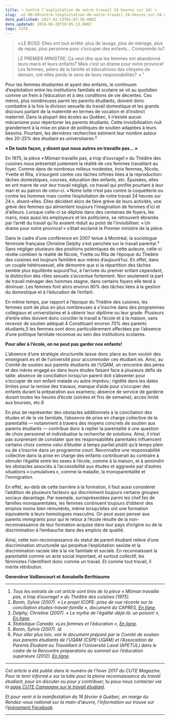 ```yaml
---
title: « Contre l’exploitation de notre travail 24 heures sur 24! »
slug: -e2-80-89contre-lexploitation-de-notre-travail-24-heures-sur-24-e2-80-89
date_published: 2017-02-13T01:07:58.000Z
date_updated: 2018-08-20T20:05:13.000Z
tags: CUTE
---
```


> « LE BOSS: Elles ont tout arrêté: plus de lavage, plus de ménage, plus de repas, plus personne pour s’occuper des enfants… Comprends-tu?
> 
> LE PREMIER MINISTRE: Ça veut dire que les femmes ont abandonné leurs maris et leurs enfants? Mais c’est un drame pour notre province! Les femmes, piliers de la famille et éducatrices des citoyens de demain, ont-elles perdu le sens de leurs responsabilités?  » ¹

Pour les femmes étudiantes et ayant des enfants, le continuum d’exploitation entre les institutions familiale et scolaire se vit au quotidien comme un frein à l’éducation et à des conditions de vie décentes. Ces mères, plus nombreuses parmi les parents étudiants, doivent donc combattre à la fois la division sexuelle du travail domestique et les grands discours parlant de la maternité en termes de vocation et d’instinct maternel. Dans la plupart des écoles au Québec, il n’existe aucun mécanisme pour répertorier les parents étudiants. Cette invisibilisation nuit grandement à la mise en place de politiques de soutien adaptées à leurs besoins. Pourtant, les dernières recherches estiment leur nombre autour des 20-25% des étudiant.es universitaires.²

**« De toute façon, y disent que nous autres on travaille pas… »**

En 1975, la pièce « Môman travaille pas, a trop d’ouvrage! » du Théâtre des cuisines nous présentait justement la réalité de ces femmes travaillant au foyer. Comme dans de nombreux milieux modestes, trois femmes, Nicole, Yvette et Rita, s’insurgent contre ces tâches infinies liées à la reproduction: tâches domestiques, courses, éducation des enfants, etc. Épuisées, elles en ont marre de voir leur travail négligé, ce travail qui profite pourtant à leur mari et au patron de celui-ci. « Notre lutte n’est pas contre la coquetterie ou contre les hommes mais contre l’exploitation de notre travail 24 heures sur 24 », disent-elles. Elles décident alors de faire grève de leurs activités, une grève des femmes qui alimentent toujours l’imagination de femmes d’ici et d’ailleurs. Lorsque celle-ci se déploie dans des centaines de foyers, les maris, mais aussi les employeurs et les politiciens, se retrouvent ébranlés par l’arrêt du travail qu’ils avaient réduit au point de l’invisibiliser. « Un drame pour notre province! » s’était exclamé le Premier ministre de la pièce.

Dans le cadre d’une conférence en 2007 tenue à Montréal, la sociologue féministe française Christine Delphy s’est penchée sur le travail parental.³ Sans négliger plusieurs des positions polémiques de cette auteure, celle-ci révèle combien la réalité de Nicole, Yvette ou Rita de l’époque du Théâtre des cuisines est toujours familière aux mères d’aujourd’hui. En effet, dans un couple hétérosexuel, elle démontre que si la répartition des tâches semble plus équilibrée aujourd’hui, à l’arrivée du premier enfant cependant, la distinction des rôles sexuels s’accentue fortement. Non seulement la part de travail ménager des hommes stagne, dans certains foyers elle tend à diminuer. Les femmes font alors environ 80% des tâches liées à la gestion du domestique et à l’éducation de l’enfant.

En même temps, par rapport à l’époque du Théâtre des cuisines, les femmes sont de plus en plus nombreuses à s’inscrire dans des programmes collégiaux et universitaires et à obtenir leur diplôme ou leur grade. Plusieurs d’entre elles doivent donc concilier le travail à l’école et à la maison, sans recevoir de soutien adéquat.4 Constituant environ 70% des parents étudiants,5 les femmes sont donc particulièrement affectées par l’absence d’une politique familiale reconnue au sein des institutions scolaires.

**Pour aller à l’école, on ne peut pas garder nos enfants!**

L’absence d’une stratégie structurelle laisse donc place au bon vouloir des enseignant.es et de l’université pour accommoder ces étudiant.es. Ainsi, au Comité de soutien aux parents étudiants de l’UQAM, on rencontre des pères et des mères engagé.es dans leurs études faisant face à plusieurs défis de taille: absence de conciliation lorsqu’un parent doit s’absenter pour s’occuper de son enfant malade ou autre imprévu ; rigidité dans les dates limites pour la remise des travaux; manque d’aide pour s’occuper des enfants durant la préparation aux examens; absence de service de garderie durant toutes les heures d’école (soirées et fins de semaine); accès limité aux bourses, etc.6

En plus de représenter des obstacles additionnels à la conciliation des études et de la vie familiale, l’absence de prise en charge collective de la parentalité — notamment à travers des moyens concrets de soutien aux parents étudiants — contribue donc à replier la parentalité à une question de choix personnel et individualise la recherche de solutions. Ainsi, il n’est pas surprenant de constater que les responsabilités parentales influencent certains choix comme celui d’étudier à temps partiel plutôt qu’à temps plein ou de s’inscrire dans un programme court. Reconnaître une responsabilité collective dans la prise en charge des enfants contribuerait au contraire à stimuler l’égalité entre les sexes à l’école, comme à la maison, et à amoindrir les obstacles associés à l’accessibilité aux études et aggravés par d’autres situations « cumulatives », comme la maladie, la monoparentalité et l’immigration.

En effet, au-delà de cette barrière à la formation, il faut aussi considérer l’addition de plusieurs facteurs qui discriminent toujours certains groupes sociaux davantage. Par exemple, surreprésentées parmi les chef.fes de familles monoparentales, les femmes continuent toujours d’obtenir des emplois moins bien rémunérés, même lorsqu’elles ont une formation équivalente à leurs homologues masculins. On peut aussi penser aux parents immigrants pour qui le retour à l’école résulte de la non-reconnaissance de leur formation acquise dans leur pays d’origine ou de la discrimination à l’embauche dans des emplois de qualité.

Ainsi, cette non-reconnaissance du statut de parent étudiant relève d’une discrimination structurelle qui perpétue l’exploitation sexiste et la discrimination raciale liée à la vie familiale et sociale. En reconnaissant la parentalité comme un acte social important, et surtout collectif, les féministes l’identifient donc comme un travail. Et comme tout travail, il mérite rétribution.

**Geneviève Vaillancourt et Annabelle Berthiaume**

---

1. *Tous les extraits de cet article sont tirés de la pièce « Môman travaille pas, a trop d’ouvrage! » du Théâtre des cuisines (1975).*
2. *Bonin, Sylvie (2007). « Le projet ICOPE: prise de vue récente sur la conciliation études-travail-famille », document du CAPRES, [En ligne](http://www.capres.ca/content/images/2014/11/2007-11-15-Le-projet-ICOPE-conciliation.pdf).*
3. *Delphy, Christine (2007). « Le mythe de l’égalité-déjà-là: un poison! », [En ligne](http://www.youtube.com/watch?v=oymTQ5mrr9M).*
4. *Statistique Canada. «Les femmes et l’éducation », [En ligne](http://www.statcan.gc.ca/pub/89-503-x/2010001/article/11542-fra.htm).*
5. *Bonin, Sylvie (2007). id.*
6. *Pour aller plus loin, voir le document préparé par le Comité de soutien aux parents étudiants de l’UQÀM (CSPE-UQÀM) et l’Association de Parents Étudiant ou Travaillant à l’Université Laval (APETUL) dans le cadre de la Rencontre préparatoire au sommet sur l’éducation supérieure (2012). [En ligne](http://www.apetul.asso.ulaval.ca/docs/collectif_RNE_2012.pdf).*

---

*Cet article a été publié dans le numéro de l’hiver 2017 du CUTE Magazine.*
*Pour te tenir informé.e sur la lutte pour la pleine reconnaissance du travail étudiant, pour en discuter ou pour y contribuer, tu peux nous contacter via la [page CUTE Campagne sur le travail étudiant](https://www.facebook.com/campagnetravailetudiant).*

*Et pour venir à la manifestation du 16 février à Québec, en marge du Rendez-vous national sur la main-d’œuvre, l’information sur trouve sur l’[évènement Facebook](https://www.facebook.com/events/396780237340198/).*

---
